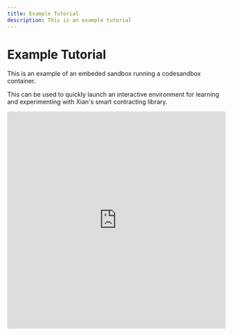 ```yaml
---
title: Example Tutorial
description: This is an example tutorial
---
```


# Example Tutorial

This is an example of an embeded sandbox running a codesandbox container.

This can be used to quickly launch an interactive environment for learning and experimenting with Xian's smart contracting library.


<iframe src="https://codesandbox.io/p/github/xian-network/XSC003/main?import=true&embed=1"
     style="width:100%; height: 500px; border:0; border-radius: 4px; overflow:hidden;"
     title="xian-network/XSC003/main"
     allow="accelerometer; ambient-light-sensor; camera; encrypted-media; geolocation; gyroscope; hid; microphone; midi; payment; usb; vr; xr-spatial-tracking"
     sandbox="allow-forms allow-modals allow-popups allow-presentation allow-same-origin allow-scripts"
   ></iframe>